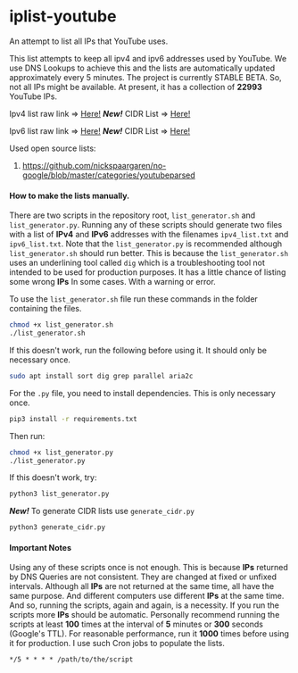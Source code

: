 # iplist-youtube
An attempt to list all IPs that YouTube uses.

This list attempts to keep all ipv4 and ipv6 addresses used by YouTube.
We use DNS Lookups to achieve this and the lists are automatically updated approximately every 5 minutes.
The project is currently STABLE BETA.
So, not all IPs might be available.
At present, it has a collection of
**22993**
YouTube IPs.

Ipv4 list raw link => [Here!](https://raw.githubusercontent.com/touhidurrr/iplist-youtube/main/ipv4_list.txt)
***New!*** CIDR List => [Here!](https://raw.githubusercontent.com/touhidurrr/iplist-youtube/main/cidr4.txt)

Ipv6 list raw link => [Here!](https://raw.githubusercontent.com/touhidurrr/iplist-youtube/main/ipv6_list.txt)
***New!*** CIDR List => [Here!](https://raw.githubusercontent.com/touhidurrr/iplist-youtube/main/cidr6.txt)

Used open source lists:
  1. https://github.com/nickspaargaren/no-google/blob/master/categories/youtubeparsed

#### How to make the lists manually.
There are two scripts in the repository root, `list_generator.sh` and `list_generator.py`.
Running any of these scripts should generate two files with a list of **IPv4** and **IPv6** addresses with the filenames `ipv4_list.txt` and `ipv6_list.txt`.
Note that the `list_generator.py` is recommended although `list_generator.sh` should run better.
This is because the `list_generator.sh` uses an underlining tool called `dig` which is a troubleshooting tool not intended to be used for production purposes.
It has a little chance of listing some wrong **IPs** In some cases.
With a warning or error.

To use the `list_generator.sh` file run these commands in the folder containing the files.
```bash
chmod +x list_generator.sh
./list_generator.sh
```
If this doesn't work, run the following before using it.
It should only be necessary once.
```bash
sudo apt install sort dig grep parallel aria2c
```
For the `.py` file, you need to install dependencies.
This is only necessary once.
```bash
pip3 install -r requirements.txt
```
Then run:
```bash
chmod +x list_generator.py
./list_generator.py
```
If this doesn't work, try:
```bash
python3 list_generator.py
```
***New!*** To generate CIDR lists use `generate_cidr.py`
```py
python3 generate_cidr.py
```
#### Important Notes
Using any of these scripts once is not enough.
This is because **IPs** returned by DNS Queries are not consistent.
They are changed at fixed or unfixed intervals.
Although all **IPs** are not returned at the same time, all have the same purpose.
And different computers use different **IPs** at the same time.
And so, running the scripts, again and again, is a necessity.
If you run the scripts more **IPs** should be automatic.
Personally recommend running the scripts at least **100** times at the interval of **5** minutes or **300** seconds (Google's TTL).
For reasonable performance, run it **1000** times before using it for production.
I use such Cron jobs to populate the lists.
```cron
*/5 * * * * /path/to/the/script
```
